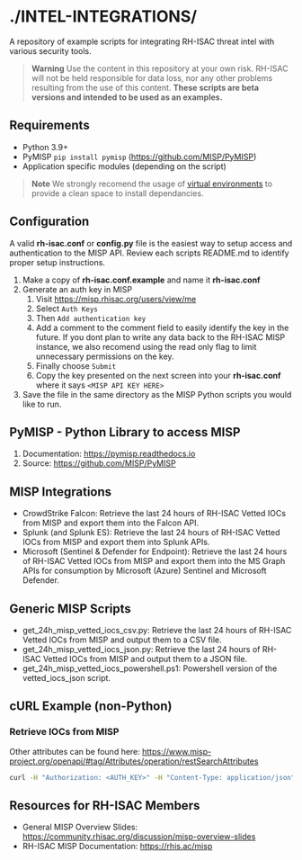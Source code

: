 # ./INTEL-INTEGRATIONS/
A repository of example scripts for integrating RH-ISAC threat intel with various security tools.

> **Warning**
> Use the content in this repository at your own risk. RH-ISAC will not be held responsible for data loss, nor any other problems resulting from the use of this content. **These scripts are beta versions and intended to be used as an examples.**

## Requirements
- Python 3.9+
- PyMISP `pip install pymisp` (https://github.com/MISP/PyMISP)
- Application specific modules (depending on the script)

> **Note**
> We strongly recomend the usage of [virtual environments](https://docs.python.org/3/library/venv.html) to provide a clean space to install dependancies.

## Configuration
A valid **rh-isac.conf** or **config.py** file is the easiest way to setup access and authentication to the MISP API. Review each scripts README.md to identify proper setup instructions.
1. Make a copy of **rh-isac.conf.example** and name it **rh-isac.conf**
2. Generate an auth key in MISP
   1. Visit https://misp.rhisac.org/users/view/me
   2. Select `Auth Keys`
   3. Then `Add authentication key`
   4. Add a comment to the comment field to easily identify the key in the future. If you dont plan to write any data back to the RH-ISAC MISP instance, we also recomend using the read only flag to limit unnecessary permissions on the key.
   5. Finally choose `Submit`
   6. Copy the key presented on the next screen into your **rh-isac.conf** where it says `<MISP API KEY HERE>`
3. Save the file in the same directory as the MISP Python scripts you would like to run.

## PyMISP - Python Library to access MISP
1. Documentation: https://pymisp.readthedocs.io
2. Source: https://github.com/MISP/PyMISP

## MISP Integrations
- CrowdStrike Falcon: Retrieve the last 24 hours of RH-ISAC Vetted IOCs from MISP and export them into the Falcon API.
- Splunk (and Splunk ES): Retrieve the last 24 hours of RH-ISAC Vetted IOCs from MISP and export them into Splunk APIs.
- Microsoft (Sentinel & Defender for Endpoint): Retrieve the last 24 hours of RH-ISAC Vetted IOCs from MISP and export them into the MS Graph APIs for consumption by Microsoft (Azure) Sentinel and Microsoft Defender.

## Generic MISP Scripts
- get_24h_misp_vetted_iocs_csv.py: Retrieve the last 24 hours of RH-ISAC Vetted IOCs from MISP and output them to a CSV file.
- get_24h_misp_vetted_iocs_json.py: Retrieve the last 24 hours of RH-ISAC Vetted IOCs from MISP and output them to a JSON file.
- get_24h_misp_vetted_iocs_powershell.ps1: Powershell version of the vetted_iocs_json script.

## cURL Example (non-Python)
### Retrieve IOCs from MISP
Other attributes can be found here: https://www.misp-project.org/openapi/#tag/Attributes/operation/restSearchAttributes
```bash
curl -H "Authorization: <AUTH_KEY>" -H "Content-Type: application/json" -H "Accept: application/json" -d '{"limit":"10", "latest":"1d", "tags":"rhisac: vetted"}' -X POST https://misp.rhisac.org/attributes/restSearch
```

## Resources for RH-ISAC Members
- General MISP Overview Slides: https://community.rhisac.org/discussion/misp-overview-slides
- RH-ISAC MISP Documentation: https://rhis.ac/misp
